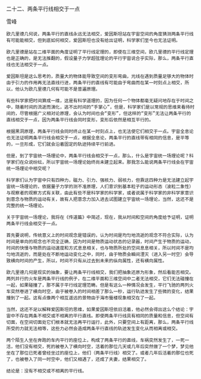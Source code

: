 二十二、两条平行线相交于一点

雪峰


    欧几里德几何说，两条平行的直线永远无法相交，爱因斯坦站在宇宙空间的角度猜测两条平行线有可能能相交，但到底如何相交，爱因斯坦也没有给出证明，科学家们至今也无法证明。

    欧几里德是站在二维平面的角度证明了平行线定理的，即使在三维空间，欧几里德的平行线定理也是正确的，是无法推翻的，假设量子力学超弦理论的平行宇宙说合乎实际，那么，两条平行直线也无法相交于一点。

    爱因斯坦是这么思考的，质量大的物体能导致空间的变形弯曲，光线在遇到质量足够大的物体时由于引力的作用再无法直线行进，两条平行的直线有可能由于弯曲而在某一时刻点上相交，所以，他认为欧几里德几何有可能不是普遍原理。

    有些科学家把时间算成一维，这是有科学道理的，因为任何一个物体都毫无疑问地存在于时间之中，随着时间的流逝而演化，逃不出时间的“手掌心”，但是，科学家们是以常规的思维来看待时间的，尽管根据广义相对论原理，会认为时间也会“变形”，但这样的“变形”无法让两条平行的直线相交于一点，因为两条平行线会同时变形，变形后依然是相互平行的。

    根据黑洞原理，两条平行线会同时终止在某一时刻点上，也无法使它们相交于一点。宇宙全息论也无法证明两条平行线会相交于一点，根据全息论，两条平行的直线带有相同的信息，是平等的，一旦形成，它们就会沿着固定的轨迹持续平行前进。

    但是，到了宇宙统一场理论中，两条平行线会相交于一点，那么，什么是宇宙统一场理论呢？科学家们在众说纷纭，所以宇宙统一场理论始终尚未建立起来。那我怎么能说两条平行线会在宇宙统一场理论中相交呢？

    科学家们认为宇宙中只有四种力，磁力、引力、强核力、弱核力，但靠这四种力是无法建立起宇宙统一场理论的，依据量子力学的测不准原理，人们意识到基本粒子的运动形态（波粒二象性）与观察者的观察方式有关联，由此有些不是科学家的科学家，或者说属于科学家的非科学家意识到意念与物质的运动有关，故有人把意念力加入进去试图建立宇宙统一场理论，当然，这还不是完整的统一场理论。

    关于宇宙统一场理论，我将在《传道篇》中简述，现在，我从时间和空间的角度给予证明，证明两条平行线会相交于一点。

    首先要说明，传统意义上的时间观念是错误的，认为时间是均匀地流逝的观念不符合实际，认为时间是单向的观念也不完全正确，因为时间是物质运动状态的记录器，时间产生于物质的运动，时间的快慢与物质的运动速度和方式息息相关，也与物质所处的空间息息相关，所以时间不是均匀地流逝的，而是处在不断地运动变化之中，同时，由于物质会瞬间湮灭（进入另一时空）会导致横向时间的产生，所以，时间不只有从过去到未来的纵向属性，还有横向属性。

    欧几里德几何是现实的抽象，要让两条平行线相交，我们把抽象还原为形象，然后看能否相交。两列并行的火车是两条平行线的例子，在二维平面和三维空间中二者无法相交，它们无法碰撞在一起，如果碰撞了，那不属于平行线定理范畴。但是有这么一种情况会发生，平行飞驰的两列火车突然卷进了横向时空，由于被卷入的时间相差了那么一秒，运行轨迹发生了些微的变化，结果撞到了一起。这有点像两个相互遥远的景物由于海市蜃楼现象相交在了一起。

    当然，这还不足以解释爱因斯坦的思维，如果爱因斯坦依旧活着，他必然会得出这么个结论：宇宙中不存在两条不相交或不相离的平行直线。即使两条平行线具有相同的质量和信息，但空间有切面，在空间切面处它们根本就无法再平行运行，此外，只要空间上有距离，那么，两条平行线所受的力就无法相等，这些力必然会造成两条平行直线的轨迹发生变化从而相离或相交。

    两个陌生人坐在奔跑的车内平行的座位上，构成了两条平行的直线，车祸突然发生了，一死一活，他们没有相交，死的被卷入了横向时空，活着的那位几天或几年后突然做了一个梦，梦见他坐在了那位已死者曾经坐过的座位上，他们（两条平行线）相交了。或者几年后活着的那位也死了，也被卷入了同一时空中，他们又相遇了，还成了夫妻，结果相交了。

    结论是：没有不相交或不相离的平行线。



